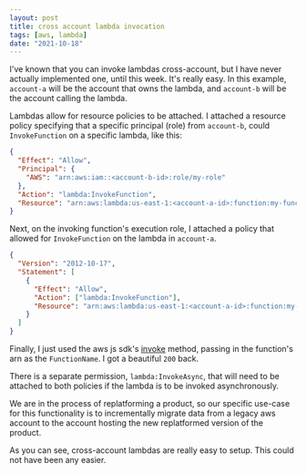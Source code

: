 ```yaml
---
layout: post
title: cross account lambda invocation
tags: [aws, lambda]
date: "2021-10-18"
---
```


I've known that you can invoke lambdas cross-account, but I have never actually implemented one, until this week. It's really easy. In this example, `account-a` will be the account that owns the lambda, and `account-b` will be the account calling the lambda.

Lambdas allow for resource policies to be attached. I attached a resource policy specifying that a specific principal (role) from `account-b`, could `InvokeFunction` on a specific lambda, like this:

```json
{
  "Effect": "Allow",
  "Principal": {
    "AWS": "arn:aws:iam::<account-b-id>:role/my-role"
  },
  "Action": "lambda:InvokeFunction",
  "Resource": "arn:aws:lambda:us-east-1:<account-a-id>:function:my-function"
}
```

Next, on the invoking function's execution role, I attached a policy that allowed for `InvokeFunction` on the lambda in `account-a`.

```json
{
  "Version": "2012-10-17",
  "Statement": [
    {
      "Effect": "Allow",
      "Action": ["lambda:InvokeFunction"],
      "Resource": "arn:aws:lambda:us-east-1:<account-a-id>:function:my-function"
    }
  ]
}
```

Finally, I just used the aws js sdk's [invoke](https://docs.aws.amazon.com/AWSJavaScriptSDK/latest/AWS/Lambda.html#invoke-property) method, passing in the function's arn as the `FunctionName`. I got a beautiful `200` back.

There is a separate permission, `lambda:InvokeAsync`, that will need to be attached to both policies if the lambda is to be invoked asynchronously.

We are in the process of replatforming a product, so our specific use-case for this functionality is to incrementally migrate data from a legacy aws account to the account hosting the new replatformed version of the product.

As you can see, cross-account lambdas are really easy to setup. This could not have been any easier.
